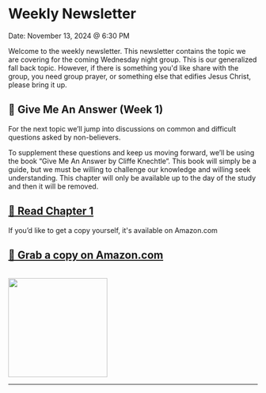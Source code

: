 # Weekly Newsletter

<div class="box">Date: November 13, 2024 @ 6:30 PM</div>

Welcome to the weekly newsletter. This newsletter contains the topic we are covering for the coming Wednesday night group. This is our generalized fall back topic. However, if there is something you'd like share with the group, you need group prayer, or something else that edifies Jesus Christ, please bring it up.

## 📌 Give Me An Answer (Week 1)

For the next topic we’ll jump into discussions on common and difficult questions asked by non-believers.

To supplement these questions and keep us moving forward, we’ll be using the book “Give Me An Answer by Cliffe Knechtle“. This book will simply be a guide, but we must be willing to challenge our knowledge and willing seek understanding. This chapter will only be available up to the day of the study and then it will be removed.

## <a class="button bg-purple " href="/#/newsletter/Chapter1-GiveMeAnAnswer.md">📘 Read Chapter 1</a>

If you’d like to get a copy yourself, it's available on Amazon.com

## <a class="button bg-warning text-warning" target="_blank" href="https://www.amazon.com/Give-Answer-That-Satisfies-Heart/dp/0877845697/">📙 Grab a copy on Amazon.com</a>

<br />

<img src="https://drjonesy.github.io/ec-mens-support-group/media/book-give-me-an-answer.png" style="width: 200px" />

---
